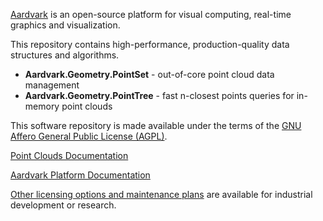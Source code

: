 
[Aardvark](https://github.com/aardvark-platform/aardvark.docs/wiki) is an open-source platform for visual computing, real-time graphics and visualization.

This repository contains high-performance, production-quality data structures and algorithms. 

* **Aardvark.Geometry.PointSet** - out-of-core point cloud data management
* **Aardvark.Geometry.PointTree** - fast n-closest points queries for in-memory point clouds

This software repository is made available under the terms of the [GNU Affero General Public License (AGPL)](LICENSE).

[Point Clouds Documentation](https://github.com/aardvark-platform/aardvark.docs/wiki/Point-Clouds)

[Aardvark Platform Documentation](https://github.com/aardvark-platform/aardvark.docs/wiki)

[Other licensing options and maintenance plans](https://aardvark.graphics) are available for industrial development or research.

